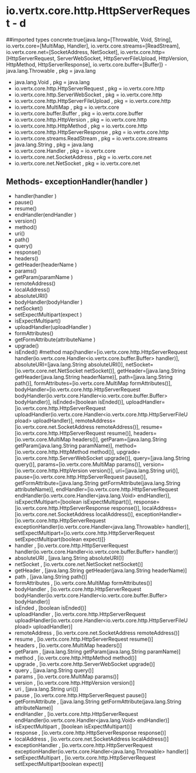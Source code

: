 # io.vertx.core.http.HttpServerRequest - d
##imported types concrete:true{java.lang=[Throwable, Void, String], io.vertx.core=[MultiMap, Handler], io.vertx.core.streams=[ReadStream], io.vertx.core.net=[SocketAddress, NetSocket], io.vertx.core.http=[HttpServerRequest, ServerWebSocket, HttpServerFileUpload, HttpVersion, HttpMethod, HttpServerResponse], io.vertx.core.buffer=[Buffer]} - java.lang.Throwable  , pkg = java.lang
- java.lang.Void  , pkg = java.lang
- io.vertx.core.http.HttpServerRequest  , pkg = io.vertx.core.http
- io.vertx.core.http.ServerWebSocket  , pkg = io.vertx.core.http
- io.vertx.core.http.HttpServerFileUpload  , pkg = io.vertx.core.http
- io.vertx.core.MultiMap  , pkg = io.vertx.core
- io.vertx.core.buffer.Buffer  , pkg = io.vertx.core.buffer
- io.vertx.core.http.HttpVersion  , pkg = io.vertx.core.http
- io.vertx.core.http.HttpMethod  , pkg = io.vertx.core.http
- io.vertx.core.http.HttpServerResponse  , pkg = io.vertx.core.http
- io.vertx.core.streams.ReadStream  , pkg = io.vertx.core.streams
- java.lang.String  , pkg = java.lang
- io.vertx.core.Handler  , pkg = io.vertx.core
- io.vertx.core.net.SocketAddress  , pkg = io.vertx.core.net
- io.vertx.core.net.NetSocket  , pkg = io.vertx.core.net
## Methods- exceptionHandler(handler )
- handler(handler )
- pause()
- resume()
- endHandler(endHandler )
- version()
- method()
- uri()
- path()
- query()
- response()
- headers()
- getHeader(headerName )
- params()
- getParam(paramName )
- remoteAddress()
- localAddress()
- absoluteURI()
- bodyHandler(bodyHandler )
- netSocket()
- setExpectMultipart(expect )
- isExpectMultipart()
- uploadHandler(uploadHandler )
- formAttributes()
- getFormAttribute(attributeName )
- upgrade()
- isEnded()
#method map{handler=[io.vertx.core.http.HttpServerRequest handler(io.vertx.core.Handler<io.vertx.core.buffer.Buffer> handler)], absoluteURI=[java.lang.String absoluteURI()], netSocket=[io.vertx.core.net.NetSocket netSocket()], getHeader=[java.lang.String getHeader(java.lang.String headerName)], path=[java.lang.String path()], formAttributes=[io.vertx.core.MultiMap formAttributes()], bodyHandler=[io.vertx.core.http.HttpServerRequest bodyHandler(io.vertx.core.Handler<io.vertx.core.buffer.Buffer> bodyHandler)], isEnded=[boolean isEnded()], uploadHandler=[io.vertx.core.http.HttpServerRequest uploadHandler(io.vertx.core.Handler<io.vertx.core.http.HttpServerFileUpload> uploadHandler)], remoteAddress=[io.vertx.core.net.SocketAddress remoteAddress()], resume=[io.vertx.core.http.HttpServerRequest resume()], headers=[io.vertx.core.MultiMap headers()], getParam=[java.lang.String getParam(java.lang.String paramName)], method=[io.vertx.core.http.HttpMethod method()], upgrade=[io.vertx.core.http.ServerWebSocket upgrade()], query=[java.lang.String query()], params=[io.vertx.core.MultiMap params()], version=[io.vertx.core.http.HttpVersion version()], uri=[java.lang.String uri()], pause=[io.vertx.core.http.HttpServerRequest pause()], getFormAttribute=[java.lang.String getFormAttribute(java.lang.String attributeName)], endHandler=[io.vertx.core.http.HttpServerRequest endHandler(io.vertx.core.Handler<java.lang.Void> endHandler)], isExpectMultipart=[boolean isExpectMultipart()], response=[io.vertx.core.http.HttpServerResponse response()], localAddress=[io.vertx.core.net.SocketAddress localAddress()], exceptionHandler=[io.vertx.core.http.HttpServerRequest exceptionHandler(io.vertx.core.Handler<java.lang.Throwable> handler)], setExpectMultipart=[io.vertx.core.http.HttpServerRequest setExpectMultipart(boolean expect)]} 
- handler , [io.vertx.core.http.HttpServerRequest handler(io.vertx.core.Handler<io.vertx.core.buffer.Buffer> handler)]
- absoluteURI , [java.lang.String absoluteURI()]
- netSocket , [io.vertx.core.net.NetSocket netSocket()]
- getHeader , [java.lang.String getHeader(java.lang.String headerName)]
- path , [java.lang.String path()]
- formAttributes , [io.vertx.core.MultiMap formAttributes()]
- bodyHandler , [io.vertx.core.http.HttpServerRequest bodyHandler(io.vertx.core.Handler<io.vertx.core.buffer.Buffer> bodyHandler)]
- isEnded , [boolean isEnded()]
- uploadHandler , [io.vertx.core.http.HttpServerRequest uploadHandler(io.vertx.core.Handler<io.vertx.core.http.HttpServerFileUpload> uploadHandler)]
- remoteAddress , [io.vertx.core.net.SocketAddress remoteAddress()]
- resume , [io.vertx.core.http.HttpServerRequest resume()]
- headers , [io.vertx.core.MultiMap headers()]
- getParam , [java.lang.String getParam(java.lang.String paramName)]
- method , [io.vertx.core.http.HttpMethod method()]
- upgrade , [io.vertx.core.http.ServerWebSocket upgrade()]
- query , [java.lang.String query()]
- params , [io.vertx.core.MultiMap params()]
- version , [io.vertx.core.http.HttpVersion version()]
- uri , [java.lang.String uri()]
- pause , [io.vertx.core.http.HttpServerRequest pause()]
- getFormAttribute , [java.lang.String getFormAttribute(java.lang.String attributeName)]
- endHandler , [io.vertx.core.http.HttpServerRequest endHandler(io.vertx.core.Handler<java.lang.Void> endHandler)]
- isExpectMultipart , [boolean isExpectMultipart()]
- response , [io.vertx.core.http.HttpServerResponse response()]
- localAddress , [io.vertx.core.net.SocketAddress localAddress()]
- exceptionHandler , [io.vertx.core.http.HttpServerRequest exceptionHandler(io.vertx.core.Handler<java.lang.Throwable> handler)]
- setExpectMultipart , [io.vertx.core.http.HttpServerRequest setExpectMultipart(boolean expect)]
